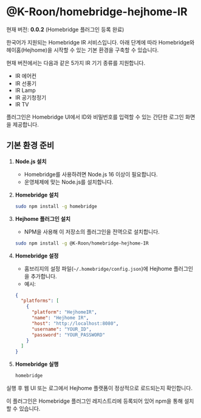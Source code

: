 # @K-Roon/homebridge-hejhome-IR

현재 버전: **0.0.2** (Homebridge 플러그인 등록 완료)

한국어가 지원되는 Homebridge IR 서비스입니다. 아래 단계에 따라 Homebridge와 헤이홈(Hejhome)을 시작할 수 있는 기본 환경을 구축할 수 있습니다.

현재 버전에서는 다음과 같은 5가지 IR 기기 종류를 지원합니다.

- IR 에어컨
- IR 선풍기
- IR Lamp
- IR 공기청정기
- IR TV

플러그인은 Homebridge UI에서 ID와 비밀번호를 입력할 수 있는 간단한 로그인 화면을 제공합니다.

## 기본 환경 준비

1. **Node.js 설치**
   - Homebridge를 사용하려면 Node.js 16 이상이 필요합니다.
   - 운영체제에 맞는 Node.js를 설치합니다.

2. **Homebridge 설치**
   ```bash
   sudo npm install -g homebridge
   ```

3. **Hejhome 플러그인 설치**
   - NPM을 사용해 이 저장소의 플러그인을 전역으로 설치합니다.
   ```bash
   sudo npm install -g @K-Roon/homebridge-hejhome-IR
   ```

4. **Homebridge 설정**
   - 홈브리지의 설정 파일(`~/.homebridge/config.json`)에 Hejhome 플러그인을 추가합니다.
   - 예시:
   ```json
   {
     "platforms": [
       {
         "platform": "HejhomeIR",
         "name": "Hejhome IR",
         "host": "http://localhost:8080",
         "username": "YOUR_ID",
         "password": "YOUR_PASSWORD"
       }
     ]
   }
   ```

5. **Homebridge 실행**
   ```bash
   homebridge
   ```

실행 후 웹 UI 또는 로그에서 Hejhome 플랫폼이 정상적으로 로드되는지 확인합니다.

이 플러그인은 Homebridge 플러그인 레지스트리에 등록되어 있어 npm을 통해 설치할 수 있습니다.
